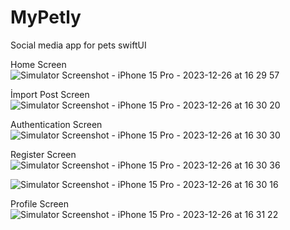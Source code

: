 # MyPetly
 Social media app for pets swiftUI

 Home Screen
![Simulator Screenshot - iPhone 15 Pro - 2023-12-26 at 16 29 57](https://github.com/aliakyildiz44/MyPetly/assets/92430624/949c89ab-0f27-4662-b2f6-cc0ffad7f182)

İmport Post Screen
![Simulator Screenshot - iPhone 15 Pro - 2023-12-26 at 16 30 20](https://github.com/aliakyildiz44/MyPetly/assets/92430624/064e1b57-2b3e-4356-baca-5522cee8e006)

Authentication Screen
![Simulator Screenshot - iPhone 15 Pro - 2023-12-26 at 16 30 30](https://github.com/aliakyildiz44/MyPetly/assets/92430624/184fba51-28d1-4bea-ac8c-90307e0b5450)

Register Screen
![Simulator Screenshot - iPhone 15 Pro - 2023-12-26 at 16 30 36](https://github.com/aliakyildiz44/MyPetly/assets/92430624/6cdad10f-cb51-4d4a-b074-be44cf0372b4)



![Simulator Screenshot - iPhone 15 Pro - 2023-12-26 at 16 30 16](https://github.com/aliakyildiz44/MyPetly/assets/92430624/f2b52ec8-0b9a-4980-98a9-1e2494d463aa)

Profile Screen
![Simulator Screenshot - iPhone 15 Pro - 2023-12-26 at 16 31 22](https://github.com/aliakyildiz44/MyPetly/assets/92430624/fb715454-f502-4262-95e4-2447093c0295)

